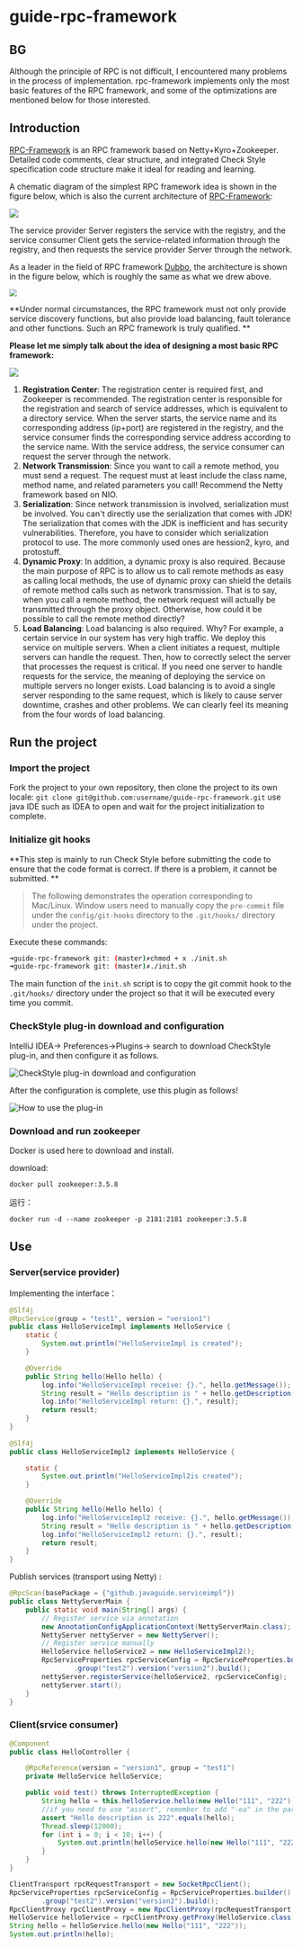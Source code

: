 # guide-rpc-framework

## BG

Although the principle of RPC is not difficult, I encountered many problems in the process of implementation. rpc-framework implements only the most basic features of the RPC framework, and some of the optimizations are mentioned below for those interested.

##  Introduction

[RPC-Framework](https://github.com/fzfzlfz/RPC-Framework) is an RPC framework based on Netty+Kyro+Zookeeper. Detailed code comments, clear structure, and integrated Check Style specification code structure make it ideal for reading and learning.

A chematic diagram of the simplest RPC framework idea is shown in the figure below, which is also the current architecture of [RPC-Framework](https://github.com/fzfzlfz/RPC-Framework):

![](C:\Users\HUAWEI\Desktop\guide-rpc-framework\images\rpc-architure.png)

The service provider Server registers the service with the registry, and the service consumer Client gets the service-related information through the registry, and then requests the service provider Server through the network.

As a leader in the field of RPC framework [Dubbo](https://github.com/apache/dubbo), the architecture is shown in the figure below, which is roughly the same as what we drew above.

<img src="C:\Users\HUAWEI\Desktop\guide-rpc-framework\images\dubbo-architure.jpg" style="zoom:80%;" />

**Under normal circumstances, the RPC framework must not only provide service discovery functions, but also provide load balancing, fault tolerance and other functions. Such an RPC framework is truly qualified. ** 

**Please let me simply talk about the idea of designing a most basic RPC framework:**

![](C:\Users\HUAWEI\Desktop\guide-rpc-framework\images\rpc-architure-detail.png)

1. **Registration Center**: The registration center is required first, and Zookeeper is recommended. The registration center is responsible for the registration and search of service addresses, which is equivalent to a directory service. When the server starts, the service name and its corresponding address (ip+port) are registered in the registry, and the service consumer finds the corresponding service address according to the service name. With the service address, the service consumer can request the server through the network.
2. **Network Transmission**: Since you want to call a remote method, you must send a request. The request must at least include the class name, method name, and related parameters you call! Recommend the Netty framework based on NIO.
3. **Serialization**: Since network transmission is involved, serialization must be involved. You can't directly use the serialization that comes with JDK! The serialization that comes with the JDK is inefficient and has security vulnerabilities. Therefore, you have to consider which serialization protocol to use. The more commonly used ones are hession2, kyro, and protostuff.
4. **Dynamic Proxy**: In addition, a dynamic proxy is also required. Because the main purpose of RPC is to allow us to call remote methods as easy as calling local methods, the use of dynamic proxy can shield the details of remote method calls such as network transmission. That is to say, when you call a remote method, the network request will actually be transmitted through the proxy object. Otherwise, how could it be possible to call the remote method directly?
5. **Load Balancing**: Load balancing is also required. Why? For example, a certain service in our system has very high traffic. We deploy this service on multiple servers. When a client initiates a request, multiple servers can handle the request. Then, how to correctly select the server that processes the request is critical. If you need one server to handle requests for the service, the meaning of deploying the service on multiple servers no longer exists. Load balancing is to avoid a single server responding to the same request, which is likely to cause server downtime, crashes and other problems. We can clearly feel its meaning from the four words of load balancing.

## Run the project

### Import the project

Fork the project to your own repository, then clone the project to its own locale: `git clone git@github.com:username/guide-rpc-framework.git`  use java IDE such as IDEA to open and wait for the project initialization to complete.

### Initialize git hooks

**This step is mainly to run Check Style before submitting the code to ensure that the code format is correct. If there is a problem, it cannot be submitted. **

>The following demonstrates the operation corresponding to Mac/Linux. Window users need to manually copy the `pre-commit` file under the `config/git-hooks` directory to the `.git/hooks/` directory under the project.

Execute these commands:

```bash
➜guide-rpc-framework git: (master)✗chmod + x ./init.sh
➜guide-rpc-framework git: (master)✗./init.sh
```

The main function of the `init.sh` script is to copy the git commit hook to the `.git/hooks/` directory under the project so that it will be executed every time you commit.

### CheckStyle plug-in download and configuration

IntelliJ IDEA-> Preferences->Plugins-> search to download CheckStyle plug-in, and then configure it as follows.

![CheckStyle plug-in download and configuration](C:\Users\HUAWEI\Desktop\guide-rpc-framework\images\setting-check-style.png)

After the configuration is complete, use this plugin as follows!

![How to use the plug-in](C:\Users\HUAWEI\Desktop\guide-rpc-framework\images\run-check-style.png)

### Download and run zookeeper

Docker is used here to download and install.

download:

```shell
docker pull zookeeper:3.5.8
```

运行：

```shell
docker run -d --name zookeeper -p 2181:2181 zookeeper:3.5.8
```

## Use

### Server(service provider)

Implementing the interface：

```java
@Slf4j
@RpcService(group = "test1", version = "version1")
public class HelloServiceImpl implements HelloService {
    static {
        System.out.println("HelloServiceImpl is created");
    }

    @Override
    public String hello(Hello hello) {
        log.info("HelloServiceImpl receive: {}.", hello.getMessage());
        String result = "Hello description is " + hello.getDescription();
        log.info("HelloServiceImpl return: {}.", result);
        return result;
    }
}
	
@Slf4j
public class HelloServiceImpl2 implements HelloService {

    static {
        System.out.println("HelloServiceImpl2is created");
    }

    @Override
    public String hello(Hello hello) {
        log.info("HelloServiceImpl2 receive: {}.", hello.getMessage());
        String result = "Hello description is " + hello.getDescription();
        log.info("HelloServiceImpl2 return: {}.", result);
        return result;
    }
}
```

Publish services (transport using Netty) :

```java
@RpcScan(basePackage = {"github.javaguide.serviceimpl"})
public class NettyServerMain {
    public static void main(String[] args) {
        // Register service via annotation
        new AnnotationConfigApplicationContext(NettyServerMain.class);
        NettyServer nettyServer = new NettyServer();
        // Register service manually
        HelloService helloService2 = new HelloServiceImpl2();
        RpcServiceProperties rpcServiceConfig = RpcServiceProperties.builder()
                .group("test2").version("version2").build();
        nettyServer.registerService(helloService2, rpcServiceConfig);
        nettyServer.start();
    }
}
```

### Client(srvice consumer)


```java
@Component
public class HelloController {

    @RpcReference(version = "version1", group = "test1")
    private HelloService helloService;

    public void test() throws InterruptedException {
        String hello = this.helloService.hello(new Hello("111", "222"));
        //if you need to use "assert", remember to add "-ea" in the parameter part of VM options
        assert "Hello description is 222".equals(hello);
        Thread.sleep(12000);
        for (int i = 0; i < 10; i++) {
            System.out.println(helloService.hello(new Hello("111", "222")));
        }
    }
}
```

```java
ClientTransport rpcRequestTransport = new SocketRpcClient();
RpcServiceProperties rpcServiceConfig = RpcServiceProperties.builder()
        .group("test2").version("version2").build();
RpcClientProxy rpcClientProxy = new RpcClientProxy(rpcRequestTransport, rpcServiceConfig);
HelloService helloService = rpcClientProxy.getProxy(HelloService.class);
String hello = helloService.hello(new Hello("111", "222"));
System.out.println(hello);
```